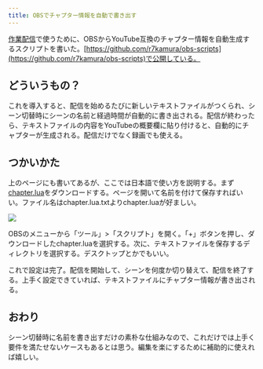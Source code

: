 ```yaml
---
title: OBSでチャプター情報を自動で書き出す
---
```

[作業配信](https://www.youtube.com/channel/UC5s-KpSDGzxWPWNv94PnJHw)で使うために、OBSからYouTube互換のチャプター情報を自動生成するスクリプトを書いた。[https://github.com/r7kamura/obs-scripts](https://github.com/r7kamura/obs-scripts)で公開している。

どういうもの？
-------

これを導入すると、配信を始めるたびに新しいテキストファイルがつくられ、シーン切替時にシーンの名前と経過時間が自動的に書き出される。配信が終わったら、テキストファイルの内容をYouTubeの概要欄に貼り付けると、自動的にチャプターが生成される。配信だけでなく録画でも使える。

つかいかた
-----

上のページにも書いてあるが、ここでは日本語で使い方を説明する。まず[chapter.lua](https://raw.githubusercontent.com/r7kamura/obs-scripts/main/chapter.lua)をダウンロードする。ページを開いて名前を付けて保存すればいい。ファイル名はchapter.lua.txtよりchapter.luaが好ましい。

![](https://lh3.googleusercontent.com/docs/AG8NV2YznOj2x9dZ8mfvrvDh7830cVCkvTYEhepbD49Aw71jdLVn-skAay0balH8URrfQIuqWtXFOwqn9llVWESa0HeRvxbqYYYUQc-EozNTzuO_D4iGTwIgisWabXPjqpg6NFQXzw4Ss2vIuCJrp6Q1y-Tph25tWdy3pt9ldPct-MZfEcfpjCtzLiI_jXI1J54z9XKu2OuIdiMh3Dq1-Mde_2nld-OW0Qte0t1Gc-N88QsT02oCKgyb6ohLc2kQiHtvRlvshDDUEJfADaRA8ku7hGdEoViecXh2kxK50EqrpO8xwsasMJqm7-UXqhrJIH9dN_ImOcAjd9NCEXpv7Yz8gYQyApttfkom5c8AEKbn2BBRVg5tt2BiB3h0ZN7swS-bRiQarmqL3mJIqN1CJOvvsjwo0twn48FJbvtJ0J6G45_rxzixsn2YEyFhVQWPwbc0k2Ts9trkdDeaU5gkurNIGCAklwxuBJJ8qKfVHW9QuYmxYuLUIokUP121DtKSQ48vLzcK_Z6BbzLYuGBVy8rjnYm-eTusdFleK5gr6T1tYddsPMEl0z58VHDlK4RybjH9X7JgO8H44uvW2x--smjvg8y2YQP3g_N11R4Fcwxjdrl3QSDlyrbYM1CReNbrQPzSAmWqp7UkBe0PLVleekvx_9WVrmkpkY3s0pZuoo2AKhBDDNsJuSr5CGLta-yW_qz_acAVicaktT3FdNKcADUlGdi_v-vYywmIY60E9z5p16Hf75zdr43hc8tpHlUkOVh2BLwPeMRS-0sRJFYehnPvQNhV3SaiKHCGPf0Fp9wbNff85cVqx3dBrxHc1118zdQhqUHLEnN6D7hqvR_c_JbJwqqYXyuwCmIPtapjKN939g-vK6-Pte6i7P_4Aa6AsHCQVHnjRtibdMj8ptGvpB2F477qFV-NPGG7va147XSr_MNZHn1PHPcoK1sJ7aaHqauhj6MzKVB88TZduSumGgxWxM3ES7vaAYVxRXL43nKbhg5I6TjYmm6QnMJOPxP-AOxcPehOWDP8M1FZRDbwuSgdvO24VFeHBPrVHwAZR4KziR092_FqC6FXpX_DIqd0LLzG1RD6WlA5tJaH043w8M6TUK05fEj9SPQ5oq87xIx3i_ro5f6MzMNsgRp4yPtsRaNq9eHuEZvlE7nEjjQKQZw-EmZ41-tcKJRmhSsWRIdSwyi6EigeU487M07Ri_7XP1KZOCQL-zJZQxWIhNOjRDL15ZEwQ-rapd5Y9qBualh6r7ZwFpuR)

OBSのメニューから「ツール」>「スクリプト」を開く。「+」ボタンを押し、ダウンロードしたchapter.luaを選択する。次に、テキストファイルを保存するディレクトリを選択する。デスクトップとかでもいい。

これで設定は完了。配信を開始して、シーンを何度か切り替えて、配信を終了する。上手く設定できていれば、テキストファイルにチャプター情報が書き出される。

おわり
---

シーン切替時に名前を書き出すだけの素朴な仕組みなので、これだけでは上手く要件を満たせないケースもあるとは思う。編集を楽にするために補助的に使えれば嬉しい。
